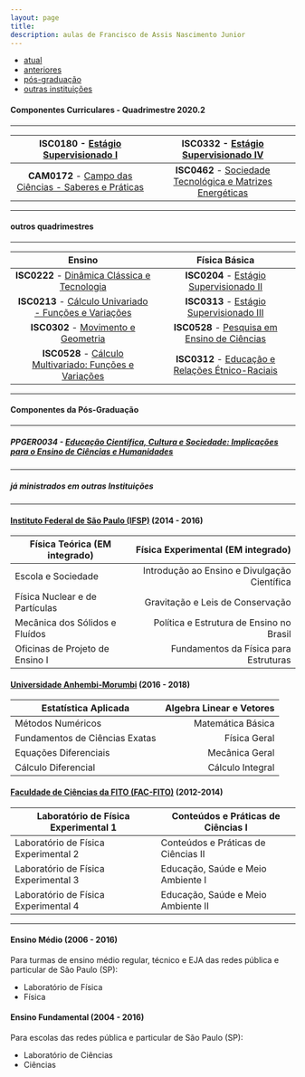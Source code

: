 ```yaml
---
layout: page
title:
description: aulas de Francisco de Assis Nascimento Junior
---
```


<div class="navbar">
    <div class="navbar-inner">
        <ul class="nav">
            <li><a href="#current">atual</a></li>
            <li><a href="#old">anteriores</a></li>
            <li><a href="#shortcourses">pós-graduação</a></li>
            <li><a href="#misc">outras instituições</a></li>
        </ul>
    </div>
</div>


#### <a name="current"></a>Componentes Curriculares - Quadrimestre 2020.2

---

| **ISC0180** - [Estágio Supervisionado I](https://itxesco.github.io/aulas/ISC0180/index.html) | **ISC0332** - [Estágio Supervisionado IV](https://itxesco.github.io/aulas/ISC0332/index.html) |
| :---:| :---:|
| **CAM0172** - [Campo das Ciências - Saberes e Práticas](https://itxesco.github.io/aulas/CAM0172/index.html) | **ISC0462** - [Sociedade Tecnológica e Matrizes Energéticas](https://itxesco.github.io/aulas/ISC0462/index.html) |

---

#### <a name="old"></a>outros quadrimestres

---
| Ensino | Física Básica |
|:---:|:---:|
| **ISC0222** - [Dinâmica Clássica e Tecnologia](https://itxesco.github.io/aulas/ISC0222/index.html) | **ISC0204** - [Estágio Supervisionado II](https://itxesco.github.io/aulas/ISC0204/index.html) |
| **ISC0213** - [Cálculo Univariado - Funções e Variações](https://itxesco.github.io/aulas/ISC0213/index.html) |  **ISC0313** - [Estágio Supervisionado III](https://itxesco.github.io/aulas/ISC0313/index.html) |  
|**ISC0302** - [Movimento e Geometria](https://itxesco.github.io/aulas/ISC0302/index.html) | **ISC0528** - [Pesquisa em Ensino de Ciências](https://itxesco.github.io/aulas/ISC0528/index.html) |
|**ISC0528** - [Cálculo Multivariado: Funções e Variações](https://itxesco.github.io/aulas/ISC0221/index.html)| **ISC0312** - [Educação e Relações Étnico-Raciais](https://itxesco.github.io/aulas/ISC0312/index.html) | 


---

#### <a name="misc"></a>Componentes da Pós-Graduação

---

##### PPGER0034 - [Educação Científica, Cultura e Sociedade: Implicações para o Ensino de Ciências e Humanidades](https://itxesco.github.io/aulas/PPGER0034/index.html)

---
##### <a name="shortcourses"></a> já ministrados em outras Instituições

---

#### [Instituto Federal de São Paulo (IFSP)](https://spo.ifsp.edu.br) (2014 - 2016)

Física Teórica (EM integrado) |  Física Experimental (EM integrado)
---|---:
Escola e Sociedade | Introdução ao Ensino e Divulgação Científica
Física Nuclear e de Partículas | Gravitação e Leis de Conservação
Mecânica dos Sólidos e Fluídos | Política e Estrutura de Ensino no Brasil
Oficinas de Projeto de Ensino I |Fundamentos da Física para Estruturas


#### [Universidade Anhembi-Morumbi](https://portal.anhembi.br/escolas/engenharia-e-tecnologia/) (2016 - 2018)


Estatística Aplicada | Algebra Linear e Vetores
---|---:
Métodos Numéricos | Matemática Básica
Fundamentos de Ciências Exatas | Física Geral
Equações Diferenciais | Mecânica Geral
Cálculo Diferencial | Cálculo Integral


#### [Faculdade de Ciências da FITO (FAC-FITO)](http://fito.edu.br) (2012-2014)

Laboratório de Física Experimental 1 | Conteúdos e Práticas de Ciências I
--|--
Laboratório de Física Experimental 2 | Conteúdos e Práticas de Ciências II
Laboratório de Física Experimental 3 | Educação, Saúde e Meio Ambiente I
Laboratório de Física Experimental 4 | Educação, Saúde e Meio Ambiente II


---  
#### Ensino Médio (2006 - 2016)

Para turmas de ensino médio regular, técnico e EJA das redes pública e particular de São Paulo (SP):

- Laboratório de Física
- Física


#### Ensino Fundamental (2004 - 2016)

Para escolas das redes pública e particular de São Paulo (SP):

- Laboratório de Ciências
- Ciências  
